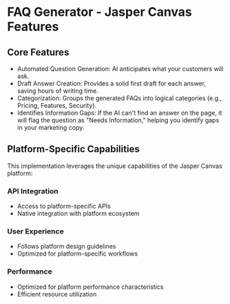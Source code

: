 # FAQ Generator - Jasper Canvas Features

## Core Features
- Automated Question Generation: AI anticipates what your customers will ask.
- Draft Answer Creation: Provides a solid first draft for each answer, saving hours of writing time.
- Categorization: Groups the generated FAQs into logical categories (e.g., Pricing, Features, Security).
- Identifies Information Gaps: If the AI can't find an answer on the page, it will flag the question as "Needs Information," helping you identify gaps in your marketing copy.

## Platform-Specific Capabilities
This implementation leverages the unique capabilities of the Jasper Canvas platform:

### API Integration
- Access to platform-specific APIs
- Native integration with platform ecosystem

### User Experience
- Follows platform design guidelines
- Optimized for platform-specific workflows

### Performance
- Optimized for platform performance characteristics
- Efficient resource utilization
